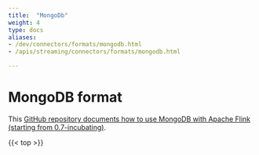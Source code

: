 ```yaml
---
title:  "MongoDb"
weight: 4
type: docs
aliases:
- /dev/connectors/formats/mongodb.html
- /apis/streaming/connectors/formats/mongodb.html

---
```

<!--
Licensed to the Apache Software Foundation (ASF) under one
or more contributor license agreements.  See the NOTICE file
distributed with this work for additional information
regarding copyright ownership.  The ASF licenses this file
to you under the Apache License, Version 2.0 (the
"License"); you may not use this file except in compliance
with the License.  You may obtain a copy of the License at

  http://www.apache.org/licenses/LICENSE-2.0

Unless required by applicable law or agreed to in writing,
software distributed under the License is distributed on an
"AS IS" BASIS, WITHOUT WARRANTIES OR CONDITIONS OF ANY
KIND, either express or implied.  See the License for the
specific language governing permissions and limitations
under the License.
-->

# MongoDB format

This [GitHub repository documents how to use MongoDB with Apache Flink (starting from 0.7-incubating)](https://github.com/okkam-it/flink-mongodb-test).

{{< top >}}
